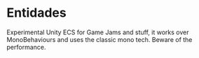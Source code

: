 # Entidades
Experimental Unity ECS for Game Jams and stuff, it works over MonoBehaviours and uses the classic mono tech. Beware of the performance.

